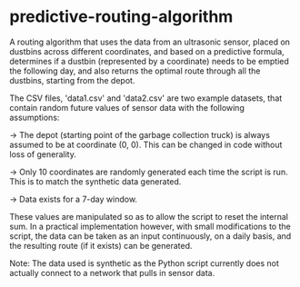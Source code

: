 # predictive-routing-algorithm
A routing algorithm that uses the data from an ultrasonic sensor, placed on dustbins across different coordinates, and based on a predictive formula, determines if a dustbin (represented by a coordinate) needs to be emptied the following day, and also returns the optimal route through all the dustbins, starting from the depot.



The CSV files, 'data1.csv' and 'data2.csv' are two example datasets, that contain random future values of sensor data with the following assumptions:

-> The depot (starting point of the garbage collection truck) is always assumed to be at coordinate (0, 0). This can be changed in code     without loss of generality.

-> Only 10 coordinates are randomly generated each time the script is run. This is to match the synthetic data generated.

-> Data exists for a 7-day window. 

These values are manipulated so as to allow the script to reset the internal sum. 
In a practical implementation however, with small modifications to the script, the data can be taken as an input continuously, on a daily basis, and the resulting route (if it exists) can be generated.



Note: The data used is synthetic as the Python script currently does not actually connect to a network that pulls in sensor data.
